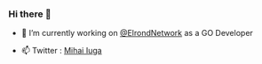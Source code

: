 ### Hi there 👋


- 🔭 I’m currently working on [@ElrondNetwork](https://github.com/ElrondNetwork) as a GO Developer

- 📫 Twitter : [Mihai Iuga](https://twitter.com/mihaiiuga3)

